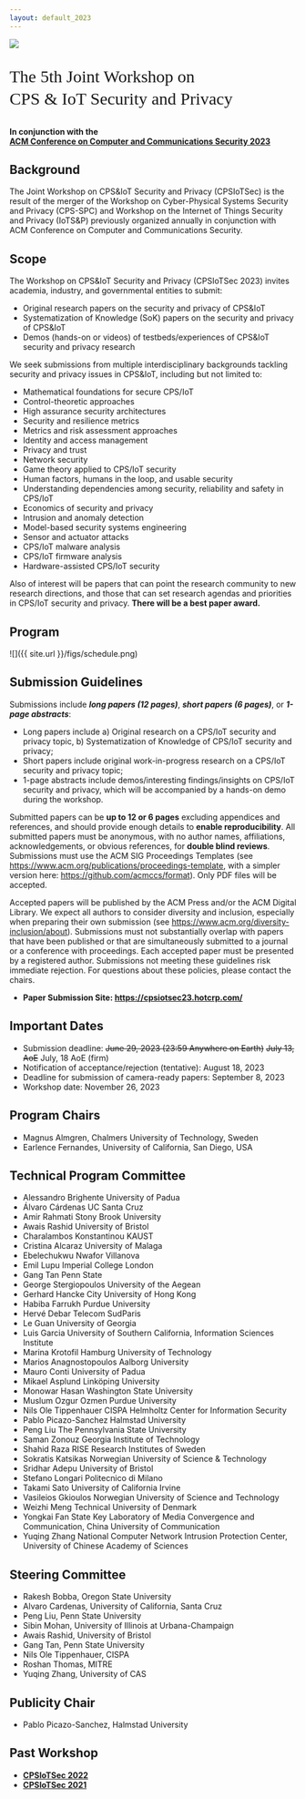 ```yaml
---
layout: default_2023
---
```


<!-- <br /> -->

![](https://upload.wikimedia.org/wikipedia/commons/thumb/e/ea/Canal_waterfront_by_night%2C_Vesterbro%2C_Copenhagen%2C_Denmark_%28PPL1-Corrected%29_julesvernex2.jpg/800px-Canal_waterfront_by_night%2C_Vesterbro%2C_Copenhagen%2C_Denmark_%28PPL1-Corrected%29_julesvernex2.jpg?20211029182715)




<p style="font-family: Arvo, Monaco, serif;
  line-height:1.3;
	font-weight: normal;font-size: 30px;">The 5th Joint Workshop on <br /> CPS & IoT Security and Privacy</p>



<h4 style="margin-top: 0;"> <strong> In conjunction with the <br />  
<a href="https://www.sigsac.org/ccs/CCS2023/" target="_blank"> <strong> ACM Conference on Computer and Communications Security 2023 </strong> </a> </strong> </h4>

## Background

The Joint Workshop on CPS&IoT Security and Privacy (CPSIoTSec) is the result of the merger of the Workshop on Cyber-Physical Systems Security and Privacy (CPS-SPC) and Workshop on the Internet of Things Security and Privacy (IoTS&P) previously organized annually in conjunction with ACM Conference on Computer and Communications Security.



## Scope
The Workshop on CPS&IoT Security and Privacy (CPSIoTSec 2023) invites academia, industry, and governmental entities to submit:

* Original research papers on the security and privacy of CPS&IoT
* Systematization of Knowledge (SoK) papers on the security and privacy of CPS&IoT
* Demos (hands-on or videos) of testbeds/experiences of CPS&IoT security and privacy research

We seek submissions from multiple interdisciplinary backgrounds tackling security and privacy issues in CPS&IoT, including but not limited to:
* Mathematical foundations for secure CPS/IoT
* Control-theoretic approaches
* High assurance security architectures
* Security and resilience metrics
* Metrics and risk assessment approaches
* Identity and access management
* Privacy and trust
* Network security
* Game theory applied to CPS/IoT security
* Human factors, humans in the loop, and usable security
* Understanding dependencies among security, reliability and safety in CPS/IoT
* Economics of security and privacy
* Intrusion and anomaly detection
* Model-based security systems engineering
* Sensor and actuator attacks
* CPS/IoT malware analysis
* CPS/IoT firmware analysis
* Hardware-assisted CPS/IoT security


Also of interest will be papers that can point the research community to new research directions,
and those that can set research agendas and priorities in CPS/IoT security and privacy.
**There will be a best paper award.**


## Program
![]({{ site.url }}/figs/schedule.png)


## Submission Guidelines


Submissions include ***long papers (12 pages)***, ***short papers (6 pages)***, or ***1-page abstracts***:
* Long papers include a) Original research on a CPS/IoT security and privacy topic, b) Systematization
of Knowledge of CPS/IoT security and privacy;
* Short papers include original work-in-progress research on a CPS/IoT security and privacy
topic;
* 1-page abstracts include demos/interesting findings/insights on CPS/IoT security and privacy,
which will be accompanied by a hands-on demo during the workshop.

Submitted papers can be **up to 12 or 6 pages** excluding appendices and references, and should
provide enough details to **enable reproducibility**. All submitted papers must be anonymous, with no author names, affiliations, acknowledgements, or obvious references, for **double blind reviews**. Submissions must use the ACM SIG Proceedings
Templates (see <a href="https://www.acm.org/publications/proceedings-template" target="_blank">https://www.acm.org/publications/proceedings-template</a>, with a simpler version here:
<a href="https://github.com/acmccs/format" target="_blank">https://github.com/acmccs/format</a>).
Only PDF files will be accepted.

Accepted papers will be published by the ACM Press and/or the ACM Digital Library. We expect all authors to consider diversity and inclusion,
especially when preparing their own submission (see <a href="https://www.acm.org/diversity-inclusion/about" target="_blank">https://www.acm.org/diversity-inclusion/about</a>). Submissions must not
substantially overlap with papers that have been published or that are simultaneously submitted
to a journal or a conference with proceedings. Each accepted paper must be presented by a registered
author. Submissions not meeting these guidelines risk immediate rejection. For questions
about these policies, please contact the chairs.



* **Paper Submission Site: <a href="https://cpsiotsec23.hotcrp.com/" target="_blank">https://cpsiotsec23.hotcrp.com/</a>**


<!--
<p> <strong> Please submit your work at <a href="https://easychair.org/conferences/?conf=cpsiotsec2020"> <strong> https://easychair.org/conferences/?conf=cpsiotsec2020 </strong> </a> </strong> </p> -->

## Important Dates
- Submission deadline: <s>June 29, 2023 (23:59 Anywhere on Earth)</s> <s>July 13, AoE</s> July, 18 AoE (firm)
- Notification of acceptance/rejection (tentative): August 18, 2023
- Deadline for submission of camera-ready papers: September 8, 2023
- Workshop date:  November 26, 2023

## Program Chairs
* Magnus Almgren, Chalmers University of Technology, Sweden
* Earlence Fernandes, University of California, San Diego, USA

## Technical Program Committee
* Alessandro Brighente	University of Padua	
* Álvaro Cárdenas	UC Santa Cruz	
* Amir Rahmati	Stony Brook University		
* Awais Rashid	University of Bristol	
* Charalambos Konstantinou	KAUST	
* Cristina Alcaraz	University of Malaga
* Ebelechukwu Nwafor	Villanova	
* Emil Lupu	Imperial College London
* Gang Tan	Penn State	
* George Stergiopoulos	University of the Aegean
* Gerhard Hancke	City University of Hong Kong
* Habiba Farrukh	Purdue University
* Hervé Debar	Telecom SudParis
* Le Guan	University of Georgia
* Luis Garcia	University of Southern California, Information Sciences Institute
* Marina Krotofil Hamburg University of Technology
* Marios Anagnostopoulos Aalborg University
* Mauro Conti	University of Padua
* Mikael Asplund Linköping University
* Monowar Hasan	Washington State University
* Muslum Ozgur Ozmen	Purdue University
* Nils Ole Tippenhauer	CISPA Helmholtz Center for Information Security
* Pablo Picazo-Sanchez	Halmstad University
* Peng Liu	The Pennsylvania State University
* Saman Zonouz	Georgia Institute of Technology	
* Shahid Raza RISE Research Institutes of Sweden
* Sokratis Katsikas	Norwegian University of Science & Technology	
* Sridhar Adepu	University of Bristol
* Stefano Longari	Politecnico di Milano
* Takami Sato University of California Irvine
* Vasileios Gkioulos	Norwegian University of Science and Technology	
* Weizhi Meng	Technical University of Denmark	
* Yongkai Fan	State Key Laboratory of Media Convergence and Communication, China University of Communication
* Yuqing Zhang	National Computer Network Intrusion Protection Center, University of Chinese Academy of Sciences






## Steering Committee
* Rakesh Bobba, Oregon State University
* Alvaro Cardenas, University of California, Santa Cruz
* Peng Liu, Penn State University
* Sibin Mohan, University of Illinois at Urbana-Champaign
* Awais Rashid, University of Bristol
* Gang Tan, Penn State University
* Nils Ole Tippenhauer, CISPA
* Roshan Thomas, MITRE
* Yuqing Zhang, University of CAS

## Publicity Chair
* Pablo Picazo-Sanchez, Halmstad University


## Past Workshop

* <a href="https://cpsiotsec2022.github.io/cpsiotsec/" target="_blank"> <strong> CPSIoTSec 2022 </strong> </a>
* <a href="https://cpsiotsec.github.io/" target="_blank"> <strong> CPSIoTSec 2021 </strong> </a>
